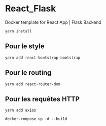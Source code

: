 # React_Flask
Docker template for React App | Flask Backend

`yarn install`

## Pour le style
`yarn add react-bootstrap bootstrap`

## Pour le routing
`yarn add react-router-dom`

## Pour les requêtes HTTP
`yarn add axios`

`docker-compose up -d --build`
